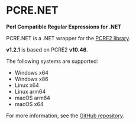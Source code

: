 
# PCRE.NET

**Perl Compatible Regular Expressions for .NET**

PCRE.NET is a .NET wrapper for the [PCRE2 library](https://github.com/PCRE2Project/pcre2).

**v1.2.1** is based on PCRE2 **v10.46**.

The following systems are supported:

- Windows x64
- Windows x86
- Linux x64
- Linux arm64
- macOS arm64
- macOS x64

For more information, see the [GitHub repository](https://github.com/ltrzesniewski/pcre-net).
